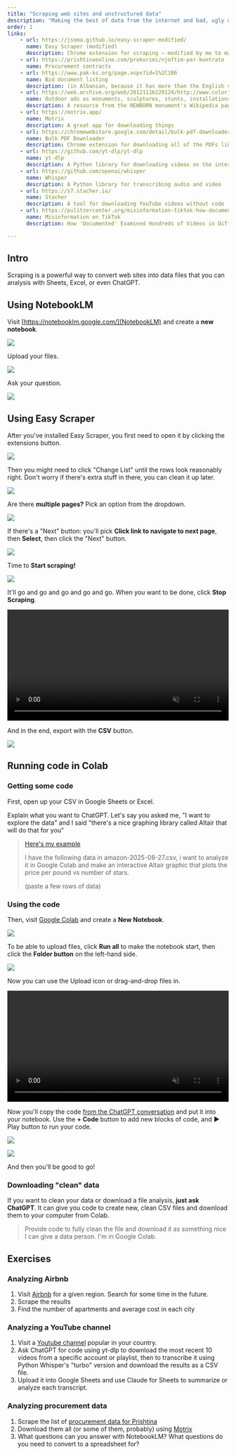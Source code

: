 ```yaml
---
title: "Scraping web sites and unstructured data"
description: "Making the best of data from the internet and bad, ugly data from PDFs"
order: 1
links:
    - url: https://jsoma.github.io/easy-scraper-modified/
      name: Easy Scraper (modified)
      description: Chrome extension for scraping – modified by me to make it work in more cases
    - url: https://prishtinaonline.com/prokurimi/njoftim-per-kontrate
      name: Procurement contracts
    - url: https://www.pak-ks.org/page.aspx?id=1%2C106
      name: Bid document listing
      description: (in Albanian, because it has more than the English version)
    - url: https://web.archive.org/web/20121116220124/http://www.coloribus.com/focus/outdoor-ads-as-monuments-sculptures-stunts-installations-statues/11933155/
      name: Outdoor ads as monuments, sculptures, stunts, installations, statues
      description: A resource from the NEWBORN monument's Wikipedia page
    - url: https://motrix.app/
      name: Motrix
      description: A great app for downloading things
    - url: https://chromewebstore.google.com/detail/bulk-pdf-downloader-%E2%80%93-dow/flpckiejbjlkjgfohcoognkaogiacjnh
      name: Bulk PDF Downloader
      description: Chrome extension for downloading all of the PDFs linked on a page
    - url: https://github.com/yt-dlp/yt-dlp
      name: yt-dlp
      description: A Python library for downloading videos on the internet
    - url: https://github.com/openai/whisper
      name: Whisper
      description: A Python library for transcribing audio and video
    - url: https://s7.stacher.io/
      name: Stacher
      description: A tool for downloading YouTube videos without code
    - url: https://pulitzercenter.org/misinformation-tiktok-how-documented-examined-hundreds-videos-different-languages
      name: Misinformation on TikTok
      description: How 'Documented' Examined Hundreds of Videos in Different Languages

---
```


## Intro

Scraping is a powerful way to convert web sites into data files that you can analysis with Sheets, Excel, or even ChatGPT.

## Using NotebookLM

Visit [https://notebooklm.google.com/](NotebookLM) and create a **new notebook**.

![](notebooklm-new.png)

Upload your files.

![](notebooklm-upload.png)

Ask your question.

![](notebooklm-question.png)


## Using Easy Scraper

After you've installed Easy Scraper, you first need to open it by clicking the extensions button.

![](easyscraper-open.png)

Then you might need to click "Change List" until the rows look reasonably right. Don't worry if there's extra stuff in there, you can clean it up later.

![](easyscraper-pick.png)

Are there **multiple pages?** Pick an option from the dropdown.

![](easyscraper-next-1.png)

If there's a "Next" button: you'll pick **Click link to navigate to next page**, then **Select**, then click the "Next" button.

![](easyscraper-next-2.png)

Time to **Start scraping!**

![](easyscraper-start.png)

It'll go and go and go and go and go. When you want to be done, click **Stop Scraping**.

<video width="100%" height="auto" autoplay loop muted playsinline>
  <source src="easyscraper-scraping.mov">
</video>

And in the end, export with the **CSV** button.

![](easyscraper-download.png)

## Running code in Colab

### Getting some code

First, open up your CSV in Google Sheets or Excel.

Explain what you want to ChatGPT. Let's say you asked me, "I want to explore the data" and I said "there's a nice graphing library called Altair that will do that for you"

> [Here's my example](https://chatgpt.com/share/68ae8bc9-2b8c-800d-a701-2ad4e8633c11)
>
> I have the following data in amazon-2025-08-27.csv, i want to analyze it in Google Colab and make an interactive Altair graphic that plots the price per pound vs number of stars.
>
> (paste a few rows of data)

### Using the code

Then, visit [Google Colab](https://colab.research.google.com/) and create a **New Notebook**.

![](colab-new.png)

To be able to upload files, click **Run all** to make the notebook start, then click the **Folder button** on the left-hand side.

![](colab-upload-1.png)

Now you can use the Upload icon or drag-and-drop files in.

<video width="100%" height="auto" autoplay loop muted playsinline>
  <source src="colab-upload-2.mov">
</video>

Now you'll copy the code [from the ChatGPT conversation](https://chatgpt.com/share/68ae8bc9-2b8c-800d-a701-2ad4e8633c11) and put it into your notebook. Use the **+ Code** button to add new blocks of code, and **►** Play button to run your code.

![](copy-code-1.png)

![](copy-code-2.png)

And then you'll be good to go! 

### Downloading "clean" data

If you want to clean your data or download a file analysis, **just ask ChatGPT**. It can give you code to create new, clean CSV files and download them to your computer from Colab.

> Provide code to fully clean the file and download it as something nice I can give a data person. I'm in Google Colab.

## Exercises

### Analyzing Airbnb

1. Visit [Airbnb](https://www.airbnb.com/) for a given region. Search for some time in the future.
2. Scrape the results
3. Find the number of apartments and average cost in each city

### Analyzing a YouTube channel

1. Visit a [Youtube channel](https://www.youtube.com/@joerogan) popular in your country.
2. Ask ChatGPT for code using yt-dlp to download the most recent 10 videos from a specific account or playlist, then to transcribe it using Python Whisper's  "turbo" version and download the results as a CSV file.
3. Upload it into Google Sheets and use Claude for Sheets to summarize or analyze each transcript.

### Analyzing procurement data

1. Scrape the list of [procurement data for Prishtina](https://prishtinaonline.com/prokurimi/njoftim-per-kontrate)
2. Download them all (or some of them, probably) using [Motrix](https://motrix.app/)
3. What questions can you answer with NotebookLM? What questions do you need to convert to a spreadsheet for?